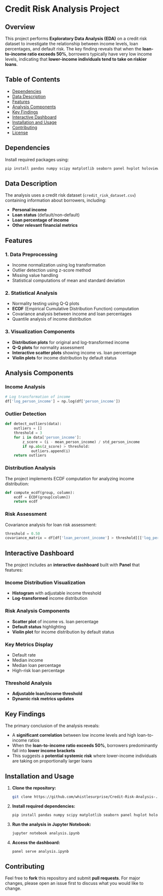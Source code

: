# Credit Risk Analysis Project

## Overview
This project performs **Exploratory Data Analysis (EDA)** on a credit risk dataset to investigate the relationship between income levels, loan percentages, and default risk. The key finding reveals that when the **loan-to-income ratio exceeds 50%**, borrowers typically have very low income levels, indicating that **lower-income individuals tend to take on riskier loans**.

## Table of Contents
- [Dependencies](#dependencies)
- [Data Description](#data-description)
- [Features](#features)
- [Analysis Components](#analysis-components)
- [Key Findings](#key-findings)
- [Interactive Dashboard](#interactive-dashboard)
- [Installation and Usage](#installation-and-usage)
- [Contributing](#contributing)
- [License](#license)

## Dependencies
Install required packages using:

```bash
pip install pandas numpy scipy matplotlib seaborn panel hvplot holoviews statsmodels
```

## Data Description
The analysis uses a credit risk dataset (`credit_risk_dataset.csv`) containing information about borrowers, including:

- **Personal income**
- **Loan status** (default/non-default)
- **Loan percentage of income**
- **Other relevant financial metrics**

## Features
### 1. Data Preprocessing
- Income normalization using log transformation
- Outlier detection using z-score method
- Missing value handling
- Statistical computations of mean and standard deviation

### 2. Statistical Analysis
- Normality testing using Q-Q plots
- **ECDF** (Empirical Cumulative Distribution Function) computation
- Covariance analysis between income and loan percentages
- Quantile analysis of income distribution

### 3. Visualization Components
- **Distribution plots** for original and log-transformed income
- **Q-Q plots** for normality assessment
- **Interactive scatter plots** showing income vs. loan percentage
- **Violin plots** for income distribution by default status

## Analysis Components
### Income Analysis
```python
# Log transformation of income
df['log_person_income'] = np.log(df['person_income'])
```

### Outlier Detection
```python
def detect_outliers(data):
    outliers = []
    threshold = 3
    for i in data['person_income']:
        z_score = (i - mean_person_income) / std_person_income
        if np.abs(z_score) > threshold:
            outliers.append(i)
    return outliers
```

### Distribution Analysis
The project implements ECDF computation for analyzing income distribution:
```python
def compute_ecdf(group, column):
    ecdf = ECDF(group[column])
    return ecdf
```

### Risk Assessment
Covariance analysis for loan risk assessment:
```python
threshold = 0.50
covariance_matrix = df[df['loan_percent_income'] > threshold][['log_person_income', 'loan_percent_income']].cov()
```

## Interactive Dashboard
The project includes an **interactive dashboard** built with **Panel** that features:

### **Income Distribution Visualization**
- **Histogram** with adjustable income threshold
- **Log-transformed** income distribution

### **Risk Analysis Components**
- **Scatter plot** of income vs. loan percentage
- **Default status** highlighting
- **Violin plot** for income distribution by default status

### **Key Metrics Display**
- Default rate
- Median income
- Median loan percentage
- High-risk loan percentage

### **Threshold Analysis**
- **Adjustable loan/income threshold**
- **Dynamic risk metrics updates**

## Key Findings
The primary conclusion of the analysis reveals:
- A **significant correlation** between low income levels and high loan-to-income ratios
- When the **loan-to-income ratio exceeds 50%**, borrowers predominantly fall into **lower income brackets**
- This suggests a **potential systemic risk** where lower-income individuals are taking on proportionally larger loans

## Installation and Usage
1. **Clone the repository:**
   ```bash
   git clone https://github.com/whistlesurprise/Credit-Risk-Analysis-.git
   ```
2. **Install required dependencies:**
   ```bash
   pip install pandas numpy scipy matplotlib seaborn panel hvplot holoviews statsmodels
   ```
3. **Run the analysis in Jupyter Notebook:**
   ```bash
   jupyter notebook analysis.ipynb
   ```
4. **Access the dashboard:**
   ```bash
   panel serve analysis.ipynb
   ```

## Contributing
Feel free to **fork** this repository and submit **pull requests**. For major changes, please open an issue first to discuss what you would like to change.
